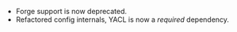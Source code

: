 - Forge support is now deprecated.
- Refactored config internals, YACL is now a *required* dependency.
